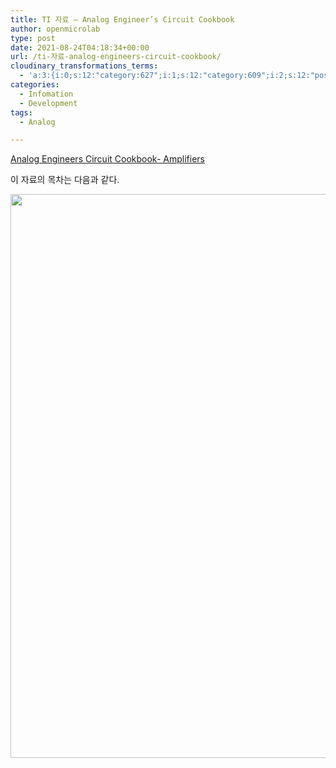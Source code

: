 ```yaml
---
title: TI 자료 – Analog Engineer’s Circuit Cookbook
author: openmicrolab
type: post
date: 2021-08-24T04:18:34+00:00
url: /ti-자료-analog-engineers-circuit-cookbook/
cloudinary_transformations_terms:
  - 'a:3:{i:0;s:12:"category:627";i:1;s:12:"category:609";i:2;s:12:"post_tag:947";}'
categories:
  - Infomation
  - Development
tags:
  - Analog

---
```

<a href="/images/2021/08/Analog-Engineers-Circuit-Cookbook-Amplifiers.pdf" target="_blank" rel="noopener">Analog Engineers Circuit Cookbook- Amplifiers</a>

이 자료의 목차는 다음과 같다.

[<img loading="lazy" class="aligncenter wp-image-4766 size-full" src="/images/2021/08/TI_Analog.png" alt="" width="775" height="902" srcset="/images/2021/08/TI_Analog.png 775w, /images/2021/08/TI_Analog-258x300.png 258w, /images/2021/08/TI_Analog-768x894.png 768w" sizes="(max-width: 775px) 100vw, 775px" />][1]

 [1]: /images/2021/08/TI_Analog.png